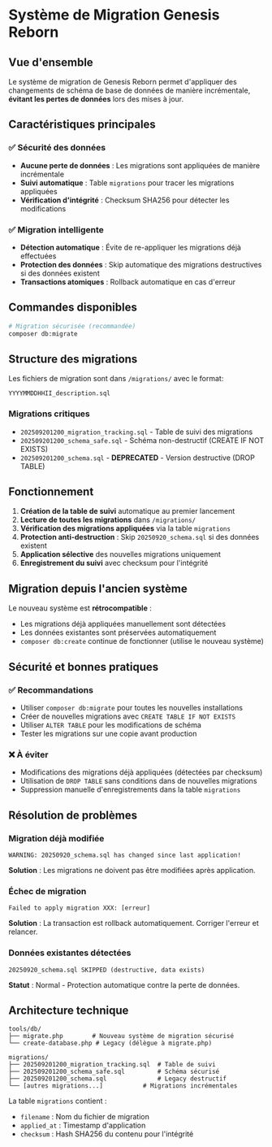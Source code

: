 # Système de Migration Genesis Reborn

## Vue d'ensemble

Le système de migration de Genesis Reborn permet d'appliquer des changements de schéma de base de données de manière incrémentale, **évitant les pertes de données** lors des mises à jour.

## Caractéristiques principales

### ✅ Sécurité des données
- **Aucune perte de données** : Les migrations sont appliquées de manière incrémentale
- **Suivi automatique** : Table `migrations` pour tracer les migrations appliquées
- **Vérification d'intégrité** : Checksum SHA256 pour détecter les modifications

### ✅ Migration intelligente
- **Détection automatique** : Évite de re-appliquer les migrations déjà effectuées
- **Protection des données** : Skip automatique des migrations destructives si des données existent
- **Transactions atomiques** : Rollback automatique en cas d'erreur

## Commandes disponibles

```bash
# Migration sécurisée (recommandée)
composer db:migrate
```

## Structure des migrations

Les fichiers de migration sont dans `/migrations/` avec le format:
```
YYYYMMDDHHII_description.sql
```

### Migrations critiques

- `202509201200_migration_tracking.sql` - Table de suivi des migrations
- `202509201200_schema_safe.sql` - Schéma non-destructif (CREATE IF NOT EXISTS)
- `202509201200_schema.sql` - **DEPRECATED** - Version destructive (DROP TABLE)

## Fonctionnement

1. **Création de la table de suivi** automatique au premier lancement
2. **Lecture de toutes les migrations** dans `/migrations/`
3. **Vérification des migrations appliquées** via la table `migrations`
4. **Protection anti-destruction** : Skip `20250920_schema.sql` si des données existent
5. **Application sélective** des nouvelles migrations uniquement
6. **Enregistrement du suivi** avec checksum pour l'intégrité

## Migration depuis l'ancien système

Le nouveau système est **rétrocompatible** :

- Les migrations déjà appliquées manuellement sont détectées
- Les données existantes sont préservées automatiquement
- `composer db:create` continue de fonctionner (utilise le nouveau système)

## Sécurité et bonnes pratiques

### ✅ Recommandations
- Utiliser `composer db:migrate` pour toutes les nouvelles installations
- Créer de nouvelles migrations avec `CREATE TABLE IF NOT EXISTS`
- Utiliser `ALTER TABLE` pour les modifications de schéma
- Tester les migrations sur une copie avant production

### ❌ À éviter
- Modifications des migrations déjà appliquées (détectées par checksum)
- Utilisation de `DROP TABLE` sans conditions dans de nouvelles migrations
- Suppression manuelle d'enregistrements dans la table `migrations`

## Résolution de problèmes

### Migration déjà modifiée
```
WARNING: 20250920_schema.sql has changed since last application!
```
**Solution** : Les migrations ne doivent pas être modifiées après application.

### Échec de migration
```
Failed to apply migration XXX: [erreur]
```
**Solution** : La transaction est rollback automatiquement. Corriger l'erreur et relancer.

### Données existantes détectées
```
20250920_schema.sql SKIPPED (destructive, data exists)
```
**Statut** : Normal - Protection automatique contre la perte de données.

## Architecture technique

```
tools/db/
├── migrate.php        # Nouveau système de migration sécurisé
└── create-database.php # Legacy (délègue à migrate.php)

migrations/
├── 202509201200_migration_tracking.sql  # Table de suivi
├── 202509201200_schema_safe.sql         # Schéma sécurisé
├── 202509201200_schema.sql              # Legacy destructif
└── [autres migrations...]           # Migrations incrémentales
```

La table `migrations` contient :
- `filename` : Nom du fichier de migration
- `applied_at` : Timestamp d'application
- `checksum` : Hash SHA256 du contenu pour l'intégrité